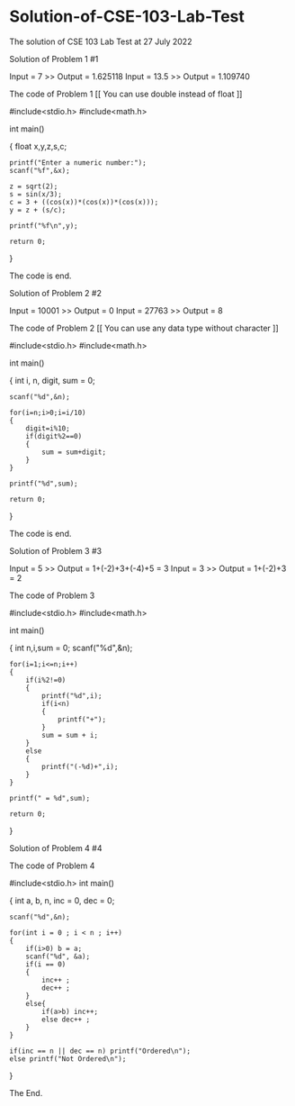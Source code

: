 # Solution-of-CSE-103-Lab-Test
The solution of CSE 103 Lab Test at 27 July 2022                

Solution of Problem 1                                           #1

Input  =    7  >>  Output = 1.625118
Input  =  13.5 >>  Output = 1.109740

The code of Problem 1
[[ You can use double instead of float ]]

#include<stdio.h>
#include<math.h>

int main()

{
    float x,y,z,s,c;

    printf("Enter a numeric number:");
    scanf("%f",&x);

    z = sqrt(2);
    s = sin(x/3);
    c = 3 + ((cos(x))*(cos(x))*(cos(x)));
    y = z + (s/c);

    printf("%f\n",y);

    return 0;
}

The code is end.

Solution of Problem 2                                           #2

Input = 10001 >> Output = 0
Input = 27763 >> Output = 8 

The code of Problem 2
[[ You can use any data type without character ]]

#include<stdio.h>
#include<math.h>

int main()

{
    int i, n, digit, sum = 0;

    scanf("%d",&n);

    for(i=n;i>0;i=i/10)
    {
        digit=i%10;
        if(digit%2==0)
        {
            sum = sum+digit;
        }
    }

    printf("%d",sum);

    return 0;
}

The code is end.

Solution of Problem 3                                           #3

Input = 5 >> Output = 1+(-2)+3+(-4)+5 = 3
Input = 3 >> Output = 1+(-2)+3        = 2

The code of Problem 3

#include<stdio.h>
#include<math.h>

int main()

{
    int n,i,sum = 0;
    scanf("%d",&n);

    for(i=1;i<=n;i++)
    {
        if(i%2!=0)
        {
            printf("%d",i);
            if(i<n)
            {
                printf("+");
            }
            sum = sum + i;
        }
        else
        {
            printf("(-%d)+",i);
        }
    }

    printf(" = %d",sum);

    return 0;
}

Solution of Problem 4                                           #4

The code of Problem 4

#include<stdio.h>
int main()

{
    int a, b, n, inc = 0, dec = 0;

    scanf("%d",&n);

    for(int i = 0 ; i < n ; i++)
    {
        if(i>0) b = a;
        scanf("%d", &a);
        if(i == 0)
        {
            inc++ ;
            dec++ ;
        }
        else{
            if(a>b) inc++;
            else dec++ ;
        }
    }

    if(inc == n || dec == n) printf("Ordered\n");
    else printf("Not Ordered\n");

}


The End.
